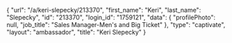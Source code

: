 {
    "url": "\/a\/keri-slepecky\/213370",
    "first_name": "Keri",
    "last_name": "Slepecky",
    "id": "213370",
    "login_id": "1759121",
    "data": {
        "profilePhoto": null,
        "job_title": "Sales Manager-Men's and Big Ticket"
    },
    "type": "captivate",
    "layout": "ambassador",
    "title": "Keri Slepecky"
}